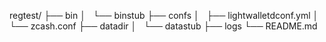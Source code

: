 regtest/
├── bin
│   └── binstub
├── confs
│   ├── lightwalletdconf.yml
│   └── zcash.conf
├── datadir
│   └── datastub
├── logs
└── README.md
